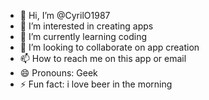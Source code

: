 - 👋 Hi, I’m @CyrilO1987
- 👀 I’m interested in creating apps 
- 🌱 I’m currently learning coding 
- 💞️ I’m looking to collaborate on app creation
- 📫 How to reach me on this app or email 
- 😄 Pronouns: Geek
- ⚡ Fun fact: i love beer in the morning

<!---
CyrilO1987/CyrilO1987 is a ✨ special ✨ repository because its `README.md` (this file) appears on your GitHub profile.
You can click the Preview link to take a look at your changes.
--->
